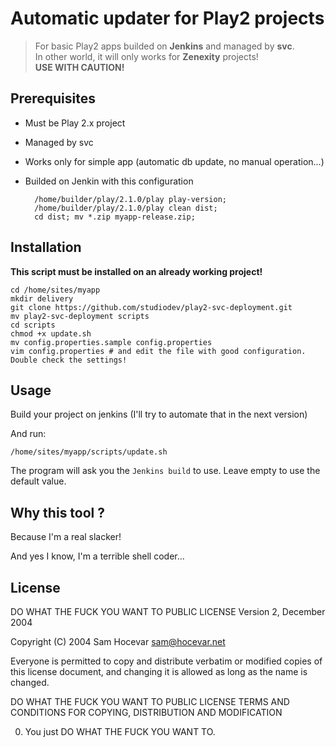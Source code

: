 # Automatic updater for Play2 projects

> For basic Play2 apps builded on **Jenkins** and managed by **svc**. <br />
> In other world, it will only works for **Zenexity** projects! <br />
> **USE WITH CAUTION!**

## Prerequisites
* Must be Play 2.x project
* Managed by svc
* Works only for simple app (automatic db update, no manual operation...)
* Builded on Jenkin with this configuration

        /home/builder/play/2.1.0/play play-version;
        /home/builder/play/2.1.0/play clean dist;
        cd dist; mv *.zip myapp-release.zip;

## Installation

**This script must be installed on an already working project!**

    cd /home/sites/myapp
    mkdir delivery
    git clone https://github.com/studiodev/play2-svc-deployment.git
    mv play2-svc-deployment scripts
    cd scripts
    chmod +x update.sh
    mv config.properties.sample config.properties
    vim config.properties # and edit the file with good configuration. Double check the settings!

## Usage

Build your project on jenkins (I'll try to automate that in the next version)

And run:

    /home/sites/myapp/scripts/update.sh

The program will ask you the `Jenkins build` to use. Leave empty to use the default value.

## Why this tool ?

Because I'm a real slacker!

And yes I know, I'm a terrible shell coder...

## License

DO WHAT THE FUCK YOU WANT TO PUBLIC LICENSE
Version 2, December 2004
 
Copyright (C) 2004 Sam Hocevar <sam@hocevar.net>
 
Everyone is permitted to copy and distribute verbatim or modified
copies of this license document, and changing it is allowed as long
as the name is changed.
 
DO WHAT THE FUCK YOU WANT TO PUBLIC LICENSE
TERMS AND CONDITIONS FOR COPYING, DISTRIBUTION AND MODIFICATION
 
0. You just DO WHAT THE FUCK YOU WANT TO.
